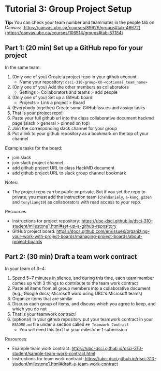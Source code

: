 # Tutorial 3: Group Project Setup

**Tip:** You can check your team number and teammates in the people tab on Canvas: [https://canvas.ubc.ca/courses/89629/groups#tab-46672](https://canvas.ubc.ca/courses/106514/groups#tab-57184)

## Part 1: (20 min) Set up a GitHub repo for your project

In the same team:
1. (Only one of you) Create a project repo in your github account
    - Name your repository: `dsci-310-group-XX-<optional_team_name>`
3. (Only one of you) Add the other members as collaborators
    - Settings > Collaborators and teams > add people
4. (Only one of you) Set up a GitHub board
    - Projects > Link a project > Board
5. (Everybody together) Create some GitHub issues and assign tasks
6. That is your project repo!
7. Paste your full github url into the class collaborative document hackmd page (slack > general > pinned on top)
8. Join the corresponding slack channel for your group
9. Put a link to your github repository as a bookmark on the top of your channel

Example tasks for the board:

- join slack
- join slack project channel
- add github project URL to class HackMD document
- add github project URL to slack group channel bookmark

Notes:
- The project repo can be public or private. But if you set the repo to private, you must add the instruction team (`chendaniely`, `a-kong`, `gzzen` and `tonyliang19`) as collaborators with read access to your repo.

Resources:
- Instructions for project repository: https://ubc-dsci.github.io/dsci-310-student/milestone1.html#set-up-a-github-repository
- GitHub project board: https://docs.github.com/en/issues/organizing-your-work-with-project-boards/managing-project-boards/about-project-boards

## Part 2: (30 min) Draft a team work contract

In your team of 3~4:
1. Spend 5~7 minutes in silence, and during this time, each team member comes up with 3 things to contribute to the team work contract
1. Paste all items from all group members into a collaborative document (e.g., Google docs, Microsoft word using UBC's Microsoft teams)
1. Organize items that are similar
1. Discuss each group of items, and discuss which you agree to keep, and which you do not
1. That is your teamwork contract!
1. (optional) In your github repository put your teamwork contract in your `README.md` file under a section called `## Teamwork Contract`
    - You will need this text for your milestone 1 submission

Resources:
- Example team work contract: https://ubc-dsci.github.io/dsci-310-student/sample-team-work-contract.html
- Instructions for team work contract: https://ubc-dsci.github.io/dsci-310-student/milestone1.html#draft-a-team-work-contract
